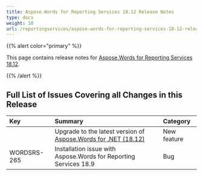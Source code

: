 ```yaml
---
title: Aspose.Words for Reporting Services 18.12 Release Notes
type: docs
weight: 10
url: /reportingservices/aspose-words-for-reporting-services-18-12-release-notes/
---
```


{{% alert color="primary" %}} 

This page contains release notes for [Aspose.Words for Reporting Services 18.12](https://downloads.aspose.com/words/reportingservices/new-releases/aspose.words-for-reporting-services-18.12-\(msi\)/).

{{% /alert %}} 

## **Full List of Issues Covering all Changes in this Release**

|Key|Summary|Category|
| :- | :- | :- |
| |Upgrade to the latest version of [Aspose.Words for .NET (18.12)](https://docs.aspose.com/display/wordsnet/Aspose.Words+for+.NET+18.12+Release+Notes)|New feature|
|WORDSRS-265|Installation issue with Aspose.Words for Reporting Services 18.9|Bug|

